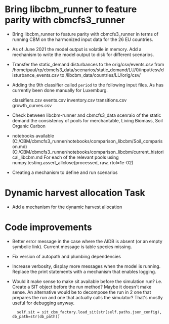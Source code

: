 

# Bring libcbm_runner to feature parity with cbmcfs3_runner

- Bring libcbm_runner to feature parity with cbmcfs3_runner in terms of running CBM on 
  the harmonized input data for the 26 EU countries.

- As of June 2021 the model output is volatile in memory. Add a mechanism to write the 
  model output to disk for different scenarios.

- Transfer the static_demand disturbances to the orig/csv/events.csv
  from
  /home/paul/rp/cbmcfs3_data/scenarios/static_demand/LU/0/input/csv/disturbance_events.csv
  to /libcbm_data/countries/LU/orig/csv/

- Adding the 9th classifier called `period` to the following input files. As 
  has currently been done manually for Luxemburg.

    classifiers.csv
    events.csv
    inventory.csv
    transitions.csv
    growth_curves.csv

- Check between libcbm-runner and cbmcfs3_data scenraio of the static demand the
  consistency of pools for merchantable, Living Biomass, Soil Organic Carbon 

- notebooks available 
  (C:/CBM/cbmcfs3_runner/notebooks/comparison_libcbm/Soil_comparison.md)
  (C:/CBM/cbmcfs3_runner/notebooks/comparison_libcbm/current_historical_libcbm.md
  For each of the relevant pools using
  numpy.testing.assert_allclose(processed, raw, rtol=1e-02)

- Creating a mechanism to define and run scenarios


# Dynamic harvest allocation Task

- Add a mechanism for the dynamic harvest allocation 


# Code improvements

- Better error message in the case where the AIDB is absent (or an empty symbolic link). 
  Current message is table species missing.

- Fix version of autopath and plumbing dependencies

- Increase verbosity, display more messages when the model is running. Replace the print 
  statements with a mechanism that enables logging.

- Would it make sense to make sit available before the simulation run?  i.e. Create a 
  SIT object before the run method? Maybe it doesn't make sense. An alternative would be 
  to decompose the run in 2 one that prepares the run and one that actually calls the 
  simulator? That's mostly useful for debugging anyway.

        self.sit = sit_cbm_factory.load_sit(str(self.paths.json_config), db_path=str(db_path))


